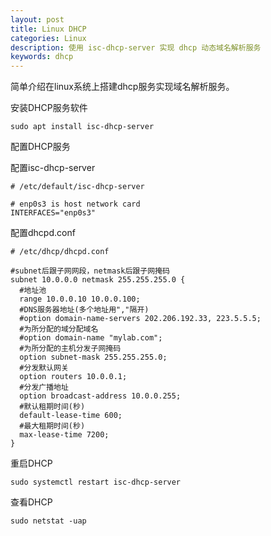 ```yaml
---
layout: post
title: Linux DHCP
categories: Linux
description: 使用 isc-dhcp-server 实现 dhcp 动态域名解析服务 
keywords: dhcp
---
```


简单介绍在linux系统上搭建dhcp服务实现域名解析服务。

安装DHCP服务软件

```shell
sudo apt install isc-dhcp-server
```

配置DHCP服务

配置isc-dhcp-server

```shell
# /etc/default/isc-dhcp-server

# enp0s3 is host network card
INTERFACES="enp0s3"
```

配置dhcpd.conf

```shell
# /etc/dhcp/dhcpd.conf

#subnet后跟子网网段，netmask后跟子网掩码
subnet 10.0.0.0 netmask 255.255.255.0 {
  #地址池
  range 10.0.0.10 10.0.0.100;
  #DNS服务器地址(多个地址用","隔开)
  #option domain-name-servers 202.206.192.33, 223.5.5.5;
  #为所分配的域分配域名
  #option domain-name "mylab.com";
  #为所分配的主机分发子网掩码
  option subnet-mask 255.255.255.0;
  #分发默认网关
  option routers 10.0.0.1;
  #分发广播地址
  option broadcast-address 10.0.0.255;
  #默认租期时间(秒)
  default-lease-time 600;
  #最大租期时间(秒)
  max-lease-time 7200;
}
```

重启DHCP

```shell
sudo systemctl restart isc-dhcp-server
```

查看DHCP

```shell
sudo netstat -uap
```

